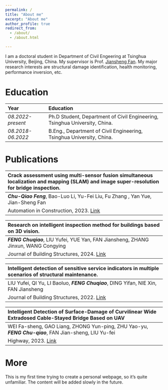 ```yaml
---
permalink: /
title: "About me"
excerpt: "About me"
author_profile: true
redirect_from: 
  - /about/
  - /about.html

---
```


I am a doctoral student in Department of Civil Engeering at Tsinghua University, Beijing, China. My supervisor is Prof. [Jiansheng Fan](https://www.civil.tsinghua.edu.cn/ce/info/1130/1786.htm). My major research interests are structural damage identification, health monitoring, performance inversion, etc.

Education
======

| Year              | Education                                                    |
| :---------------- | :----------------------------------------------------------- |
| *08.2022-present* | Ph.D Student, Department of Civil Engineering, Tsinghua University, China. |
| *08.2018-06.2022* | B.Eng., Department of Civil Engineering, Tsinghua University, China. |

Publications
======

| **Crack assessment using multi-sensor fusion simultaneous localization and mapping (SLAM) and image super-resolution for bridge inspection.** |
| :----------------------------------------------------------- |
| ***Chu-Qiao Feng***, Bao-Luo Li, Yu-Fei Liu, Fu Zhang , Yan Yue, Jian-Sheng Fan |
| Automation in Construction, 2023. [Link](https://doi.org/10.1016/j.autcon.2023.105047) |

| **Research on intelligent inspection method for buildings based on 3D vision.** |
| :----------------------------------------------------------- |
| ***FENG Chuqiao***, LIU Yufei, YUE Yan, FAN Jiansheng, ZHANG Jinxun, WANG Congying |
| Journal of Building Structures, 2024. [Link](https://link.cnki.net/urlid/11.1931.TU.20240122.1703.003) |

| **Intelligent detection of sensitive service indicators in multiple scenarios of structural maintenance.** |
| :----------------------------------------------------------- |
| LIU Yufei, QI Yu, LI Baoluo, ***FENG Chuqiao***, DING Yifan, NIE Xin, FAN Jiansheng |
| Journal of Building Structures, 2022. [Link](https://doi.org/10.14006/j.jzjgxb.2022.0075) |

| **Intelligent Detection of Surface-Damage of CurviIinear Wide Extradosed CabIe-Stayed Bridge Based on UAV** |
| :----------------------------------------------------------- |
| WEI Fa-sheng, GAO Liang, ZHONG Yun-ping, ZHU Yao-yu, ***FENG Chu-qiao***, FAN Jian-sheng, LIU Yu-fei |
| Highway, 2023. [Link](https://link.cnki.net/urlid/11.1668.U.20231011.1108.050) |

More
======  

This is my first time trying to create a personal webpage, so it’s quite unfamiliar. The content will be added slowly in the future.
